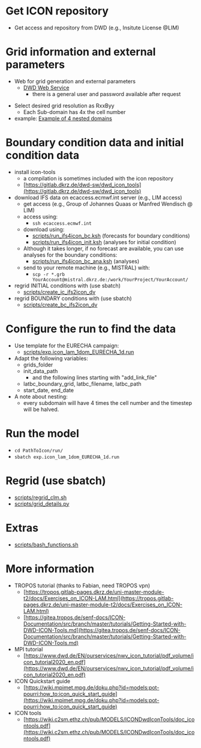 # Get ICON repository

- Get access and repository from DWD (e.g., Insitute License @LIM)

# Grid information and external parameters

- Web for grid generation and external parameters 
	- [DWD Web Service](https://oflxd21.dwd.de/cgi-bin/spp1167/webservice.cgi)
		+ there is a general user and password available after request
+ Select desired grid resolution as RxxByy
    + Each Sub-domain has 4x the cell number
+ example:  [Example of 4 nested domains](examples/grid_dwd_web.pdf)

# Boundary condition data and initial condition data

+ install icon-tools
	- a compilation is sometimes included with the icon repository
	- [https://gitlab.dkrz.de/dwd-sw/dwd_icon_tools](https://gitlab.dkrz.de/dwd-sw/dwd_icon_tools)
+ download IFS data on ecaccess.ecmwf.int server (e.g., LIM access)
	- get access (e.g., Group of Johannes Quaas or Manfred Wendisch @ LIM)
	- access using: 
		- `ssh ecaccess.ecmwf.int`
	- download using:
		- [scripts/run_ifs4icon_bc.ksh](scripts/run_ifs4icon_bc.ksh ) (forecasts for boundary conditions)
		- [scripts/run_ifs4icon_init.ksh](scripts/run_ifs4icon_init.ksh ) (analyses for initial condition)
	- Although it takes longer, if no forecast are available, you can use analyses for the boundary conditions:
		- [scripts/run_ifs4icon_bc_ana.ksh](scripts/run_ifs4icon_bc_ana.ksh) (analyses)
	- send to your remote machine (e.g., MISTRAL) with:
		- `scp -r *.grb YourAccount@mistral.dkrz.de:/work/YourProject/YourAccount/`
+ regrid INITIAL conditions with (use sbatch)
    + [scripts/create_ic_ifs2icon_dv](scripts/create_ic_ifs2icon_dv)
+ regrid BOUNDARY conditions with (use sbatch)
    + [scripts/create_bc_ifs2icon_dv](scripts/create_bc_ifs2icon_dv)

# Configure the run to find the data

+ Use template for the EURECHA campaign:
    + [scripts/exp.icon_lam_1dom_EURECHA_1d.run](scripts/exp.icon_lam_1dom_EURECHA_1d.run)
+ Adapt the following variables:
	- grids_folder
	- init_data_path
		- and the following lines starting with "add_link_file"
	- latbc_boundary_grid, latbc_filename, latbc_path
	- start_date, end_date
+ A note about nesting:
	- every subdomain will have 4 times the cell number and the timestep will be halved.

# Run the model

- `cd PathToIcon/run/`
- `sbatch exp.icon_lam_1dom_EURECHA_1d.run`

# Regrid (use sbatch)

- [scripts/regrid_clm.sh](scripts/regrid_clm.sh)
- [scripts/grid_details.py](scripts/grid_details.py)

# Extras

- [scripts/bash_functions.sh](scripts/bash_functions.sh)

# More information

- TROPOS tutorial (thanks to Fabian, need TROPOS vpn)
    - [https://tropos.gitlab-pages.dkrz.de/uni-master-module-t2/docs/Exercises_on_ICON-LAM.html](https://tropos.gitlab-pages.dkrz.de/uni-master-module-t2/docs/Exercises_on_ICON-LAM.html)
    - [https://gitea.tropos.de/senf-docs/ICON-Documentation/src/branch/master/tutorials/Getting-Started-with-DWD-ICON-Tools.md](https://gitea.tropos.de/senf-docs/ICON-Documentation/src/branch/master/tutorials/Getting-Started-with-DWD-ICON-Tools.md)
- MPI tutorial
    - [https://www.dwd.de/EN/ourservices/nwv_icon_tutorial/pdf_volume/icon_tutorial2020_en.pdf](https://www.dwd.de/EN/ourservices/nwv_icon_tutorial/pdf_volume/icon_tutorial2020_en.pdf)
- ICON Quickstart guide
    - [https://wiki.mpimet.mpg.de/doku.php?id=models:pot-pourri:how_to:icon_quick_start_guide](https://wiki.mpimet.mpg.de/doku.php?id=models:pot-pourri:how_to:icon_quick_start_guide)
- ICON tools
    - [https://wiki.c2sm.ethz.ch/pub/MODELS/ICONDwdIconTools/doc_icontools.pdf](https://wiki.c2sm.ethz.ch/pub/MODELS/ICONDwdIconTools/doc_icontools.pdf)

